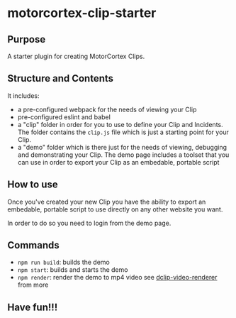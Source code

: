 # motorcortex-clip-starter

## Purpose
A starter plugin for creating MotorCortex Clips.

## Structure and Contents
It includes:
* a pre-configured webpack for the needs of viewing your Clip
* pre-configured eslint and babel
* a "clip" folder in order for you to use to define your Clip and Incidents. The folder
contains the `clip.js` file which is just a starting point for your Clip.
* a "demo" folder which is there just for the needs of viewing, debugging and demonstrating 
your Clip. The demo page includes a toolset that you can use in order to export your Clip
as an embedable, portable script

## How to use
Once you've created your new Clip you have the ability to export an embedable, portable
script to use directly on any other website you want.

In order to do so you need to login from the demo page.

## Commands
* `npm run build`: builds the demo
* `npm start`: builds and starts the demo
* `npm render`: render the demo to mp4 video see [dclip-video-renderer](https://github.com/kissmybutton/dclip-video-renderer) from more

## Have fun!!!